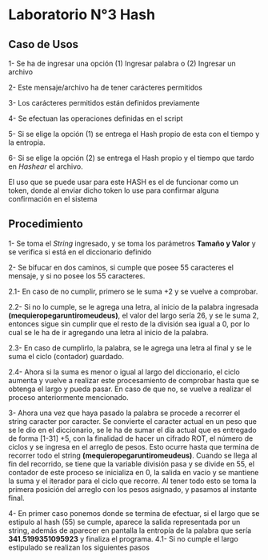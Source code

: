 # Laboratorio N°3 Hash

## Caso de Usos

1- Se ha de ingresar una opción (1) Ingresar palabra o (2) Ingresar un archivo

2- Este mensaje/archivo ha de tener carácteres permitidos

3- Los carácteres permitidos están definidos previamente

4- Se efectuan las operaciones definidas en el script

5- Si se elige la opción (1) se entrega el Hash propio de esta con el tiempo y la entropia.

6- Si se elige la opción (2) se entrega el Hash propio y el tiempo que tardo en _Hashear_ el archivo.

El uso que se puede usar para este HASH es el de funcionar como un token, donde al enviar dicho token lo use para confirmar alguna confirmación en el sistema

## Procedimiento

1- Se toma el _String_ ingresado, y se toma los parámetros **Tamaño y Valor** y se verifica si está en el diccionario definido

2- Se bifucar en dos caminos, si cumple que posee 55 caracteres el mensaje, y si no posee los 55 caracteres.

2.1- En caso de no cumplir, primero se le suma +2 y se vuelve a comprobar.

  2.2- Si no lo cumple, se le agrega una letra, al inicio de la palabra ingresada **(mequieropegaruntiromeudeus)**, el valor del largo sería 26, y se le suma 2, entonces sigue sin cumplir que el resto de la división sea igual a 0, por lo cual se le ha de ir agregando una letra al inicio de la palabra.
  
  2.3- En caso de cumplirlo, la palabra, se le agrega una letra al final y se le suma el ciclo (contador) guardado.
  
  2.4- Ahora si la suma es menor o igual al largo del diccionario, el ciclo aumenta y vuelve a realizar este procesamiento de comprobar hasta que se obtenga el largo y   pueda pasar. En caso de que no, se vuelve a realizar el proceso anteriormente mencionado.

3- Ahora una vez que haya pasado la palabra se procede a recorrer el string caracter por caracter. Se convierte el caracter actual en un peso que se le dio en el diccionario, se le ha de sumar el día actual que es entregado de forma [1-31] +5, con la finalidad de hacer un cifrado ROT, el número de ciclos y se ingresa en el arreglo de pesos. Esto ocurre hasta que termina de recorrer todo el string **(mequieropegaruntiromeudeus)**. Cuando se llega al fin del recorrido, se tiene que la variable división pasa y se divide en 55, el contador de este proceso se inicializa en 0, la salida en vacio y se mantiene la suma y el iterador para el ciclo que recorre. Al tener todo esto se toma la primera posición del arreglo con los pesos asignado, y pasamos al instante final.

4- En primer caso ponemos donde se termina de efectuar, si el largo que se estipulo al hash (55) se cumple, aparece la salida representada por un string, además de aparecer en pantalla la entropía de la palabra que sería **341.5199351095923** y finaliza el programa.
4.1- Si no cumple el largo estipulado se realizan los siguientes pasos
